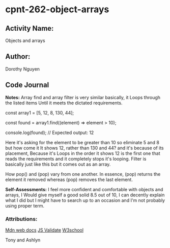 # cpnt-262-object-arrays
## Activity Name:
Objects and arrays

## Author:
Dorothy Nguyen

## Code Journal
  **Notes:** 
Array find and array filter is very similar basically, it Loops through the listed items Until it meets the dictated requirements.

  const array1 = [5, 12, 8, 130, 44];

  const found = array1.find((element) => element > 10);

  console.log(found);
  // Expected output: 12

Here it's asking for the element to be greater than 10 so eliminate 5 and 8 but how come it It shows 12, rather than 130 and 44? and it's because of its placement, Because it's Loops in the order it shows 12 is the first one that reads the requirements and it completely stops it's looping. Filter is basically just like this but it comes out as an array.

How pop() and (pop) vary from one another. In essence, (pop) returns the element it removed whereas (pop) removes the last element.

  **Self-Assessments:** 
I feel more confident and comfortable with objects and arrays, I Would give myself a good solid 8.5 out of 10, I can decently explain what I did but I might have to search up to an occasion and I'm not probably using proper term.

### Attributions: 
 [Mdn web docs](https://developer.mozilla.org/en-US/)
 [JS Validate](https://codebeautify.org/jsvalidate)
 [W3school]( https://www.w3schools.com/jsref/jsref_pop.aspe)

 Tony and Ashlyn